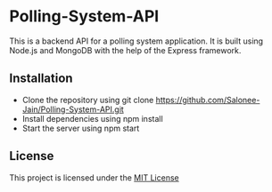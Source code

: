 # Polling-System-API

This is a backend API for a polling system application. It is built using Node.js and MongoDB with the help of the Express framework.

## Installation
- Clone the repository using git clone https://github.com/Salonee-Jain/Polling-System-API.git
- Install dependencies using npm install
- Start the server using npm start

## License
This project is licensed under the <a href="https://opensource.org/licenses/MIT" target="_new">MIT License</a>
